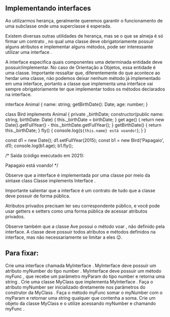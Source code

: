 ## Implementando interfaces

Ao utilizarmos herança, geralmente queremos garantir o funcionamento de uma subclasse onde uma superclasse é esperada.

Existem diversas outras utilidades de herança, mas se o que se almeja é só firmar um contrato , no qual uma classe deve obrigatoriamente possuir alguns atributos e implementar alguns métodos, pode ser interessante utilizar uma interface .

A interface especifica quais componentes uma determinada entidade deve possuir/implementar. No caso de Orientação a Objetos, essa entidade é uma classe. Importante ressaltar que, diferentemente do que acontece ao herdar uma classe, não podemos deixar nenhum método já implementado em uma interface, portanto a classe que implementa uma interface vai sempre obrigatoriamente ter que implementar todos os métodos declarados na interface.

interface Animal {
  name: string;
  getBirthDate(): Date;
  age: number;
}

class Bird implements Animal {
  private _birthDate;
  constructor(public name: string, birthDate: Date) {
    this._birthDate = birthDate;
  }
  get age() {
    return new Date().getFullYear() - this._birthDate.getFullYear();
  }
  getBirthDate() {
    return this._birthDate;
  }
  fly() { console.log(`${this.name} está voando!`); }
}

const d1 = new Date();
d1.setFullYear(2015);
const b1 = new Bird('Papagaio', d1);
console.log(b1.age);
b1.fly();

/*
Saída (código executado em 2021):

Papagaio está voando!
*/

Observe que a interface é implementada por uma classe por meio da sintaxe class Classe implements Interface .

Importante salientar que a interface é um contrato de tudo que a classe deve possuir de forma pública.

Atributos privados precisam ter seu correspondente público, e você pode usar getters e setters como uma forma pública de acessar atributos privados.

Observe também que a classe Ave possui o método voar , não definido pela interface. A classe deve possuir todos atributos e métodos definidos na interface, mas não necessariamente se limitar a eles 😉.

## Para fixar:

Crie uma interface chamada MyInterface .
MyInterface deve possuir um atributo myNumber do tipo number .
MyInterface deve possuir um método myFunc , que recebe um parâmetro myParam do tipo number e retorna uma string .
Crie uma classe MyClass que implementa MyInterface .
Faça o atributo myNumber ser inicializado diretamente nos parâmetros do construtor da MyClass .
Faça o método myFunc somar o myNumber com o myParam e retornar uma string qualquer que contenha a soma.
Crie um objeto da classe MyClass e o utilize acessando myNumber e chamando myFunc .
